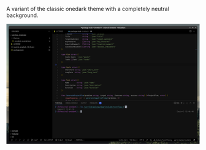 A variant of the classic onedark theme with a completely neutral background.

![screenshot](./screenshot.png)